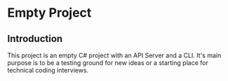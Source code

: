 # Empty Project

## Introduction

This project is an empty C# project with an API Server and a CLI.
It's main purpose is to be a testing ground for new ideas
or a starting place for technical coding interviews.
